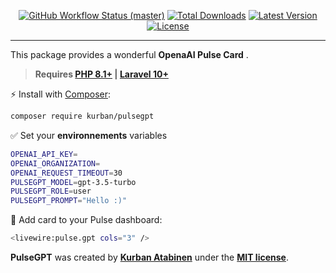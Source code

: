 <p align="center">
    <p align="center">
        <a href="https://github.com/nunomaduro/skeleton-php/actions"><img alt="GitHub Workflow Status (master)" src="https://github.com/nunomaduro/skeleton-php/actions/workflows/tests.yml/badge.svg"></a>
        <a href="https://packagist.org/packages/nunomaduro/skeleton-php"><img alt="Total Downloads" src="https://img.shields.io/packagist/dt/nunomaduro/skeleton-php"></a>
        <a href="https://packagist.org/packages/nunomaduro/skeleton-php"><img alt="Latest Version" src="https://img.shields.io/packagist/v/nunomaduro/skeleton-php"></a>
        <a href="https://packagist.org/packages/nunomaduro/skeleton-php"><img alt="License" src="https://img.shields.io/packagist/l/nunomaduro/skeleton-php"></a>
    </p>
</p>

------
This package provides a wonderful **OpenaAI Pulse Card** .

> **Requires [PHP 8.1+](https://php.net/releases/) | [Laravel 10+](https://php.net/releases/)**


⚡️ Install with [Composer](https://getcomposer.org):

```bash
composer require kurban/pulsegpt
```

✅ Set your **environnements** variables 
```bash
OPENAI_API_KEY=
OPENAI_ORGANIZATION=
OPENAI_REQUEST_TIMEOUT=30
PULSEGPT_MODEL=gpt-3.5-turbo
PULSEGPT_ROLE=user
PULSEGPT_PROMPT="Hello :)"
```


🚀 Add card to your Pulse dashboard:
```bash
<livewire:pulse.gpt cols="3" />
```

**PulseGPT** was created by **[Kurban Atabinen](https://twitter.com/kurbanatabinen)** under the **[MIT license](https://opensource.org/licenses/MIT)**.